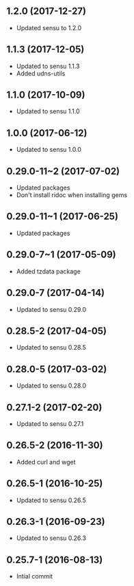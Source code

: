 ## 1.2.0 (2017-12-27)

* Updated sensu to 1.2.0

## 1.1.3 (2017-12-05)

* Updated to sensu 1.1.3
* Added udns-utils

## 1.1.0 (2017-10-09)

* Updated to sensu 1.1.0

## 1.0.0 (2017-06-12)

* Updated to sensu 1.0.0

## 0.29.0-11~2 (2017-07-02)

* Updated packages
* Don't install ridoc when installing gems

## 0.29.0-11~1 (2017-06-25)

* Updated packages

## 0.29.0-7~1 (2017-05-09)

* Added tzdata package

## 0.29.0-7 (2017-04-14)

* Updated to sensu 0.29.0

## 0.28.5-2 (2017-04-05)

* Updated to sensu 0.28.5

## 0.28.0-5 (2017-03-02)

* Updated to sensu 0.28.0

## 0.27.1-2 (2017-02-20)

* Updated to sensu 0.27.1

## 0.26.5-2 (2016-11-30)

* Added curl and wget

## 0.26.5-1 (2016-10-25)

* Updated to sensu 0.26.5

## 0.26.3-1 (2016-09-23)

* Updated to sensu 0.26.3

## 0.25.7-1 (2016-08-13) 

* Intial commit

